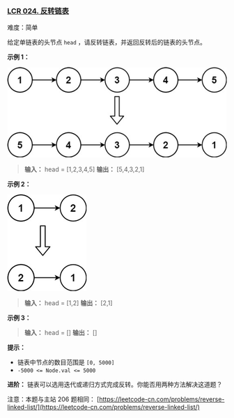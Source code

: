 ### [LCR 024. 反转链表](https://leetcode.cn/problems/UHnkqh/)

难度：简单

给定单链表的头节点 `head` ，请反转链表，并返回反转后的链表的头节点。

**示例 1：**

![](./assets/img/Question0024_01.jpg)

> **输入：** head = [1,2,3,4,5]
> **输出：** [5,4,3,2,1]

**示例 2：**

![](./assets/img/Question0024_02.jpg)

> **输入：** head = [1,2]
> **输出：** [2,1]

**示例 3：**

> **输入：** head = []
> **输出：** []

**提示：**

- 链表中节点的数目范围是 `[0, 5000]`
- `-5000 <= Node.val <= 5000`

**进阶：** 链表可以选用迭代或递归方式完成反转。你能否用两种方法解决这道题？

注意：本题与主站 206 题相同： [https://leetcode-cn.com/problems/reverse-linked-list/](https://leetcode-cn.com/problems/reverse-linked-list/)
